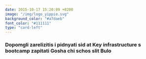 ```yaml
---
date: 2015-10-17 15:20:09 +0200
image: "/img/logo_yippie.svg"
background_color: "#a7daeb"
font_color: "#111111"
type: "card-left"
---
```

### **Dopomgli zarelіzitis i pіdnyati sіd at Key infrastructure s bootcamp zapitati Gosha chi schos slit Bulo**
